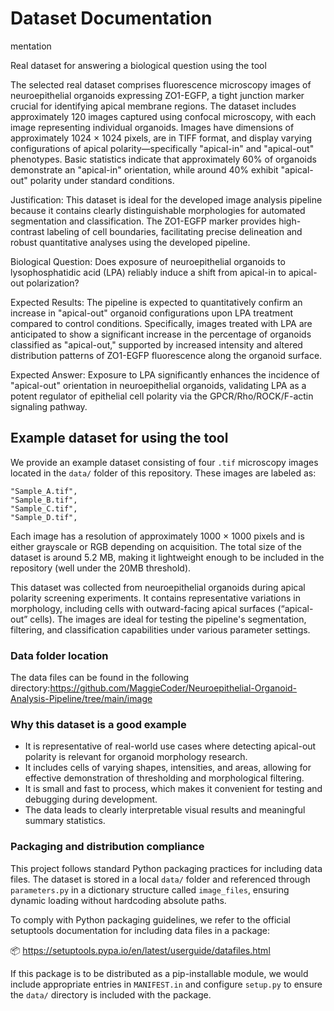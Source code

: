 # Dataset Documentation
mentation

Real dataset for answering a biological question using the tool

The selected real dataset comprises fluorescence microscopy images of neuroepithelial organoids expressing ZO1-EGFP, a tight junction marker crucial for identifying apical membrane regions. The dataset includes approximately 120 images captured using confocal microscopy, with each image representing individual organoids. Images have dimensions of approximately 1024 × 1024 pixels, are in TIFF format, and display varying configurations of apical polarity—specifically "apical-in" and "apical-out" phenotypes. Basic statistics indicate that approximately 60% of organoids demonstrate an "apical-in" orientation, while around 40% exhibit "apical-out" polarity under standard conditions.

Justification:
This dataset is ideal for the developed image analysis pipeline because it contains clearly distinguishable morphologies for automated segmentation and classification. The ZO1-EGFP marker provides high-contrast labeling of cell boundaries, facilitating precise delineation and robust quantitative analyses using the developed pipeline.

Biological Question:
Does exposure of neuroepithelial organoids to lysophosphatidic acid (LPA) reliably induce a shift from apical-in to apical-out polarization?

Expected Results:
The pipeline is expected to quantitatively confirm an increase in "apical-out" organoid configurations upon LPA treatment compared to control conditions. Specifically, images treated with LPA are anticipated to show a significant increase in the percentage of organoids classified as "apical-out," supported by increased intensity and altered distribution patterns of ZO1-EGFP fluorescence along the organoid surface.

Expected Answer:
Exposure to LPA significantly enhances the incidence of "apical-out" orientation in neuroepithelial organoids, validating LPA as a potent regulator of epithelial cell polarity via the GPCR/Rho/ROCK/F-actin signaling pathway.

## Example dataset for using the tool
We provide an example dataset consisting of four `.tif` microscopy images located in the `data/` folder of this repository. These images are labeled as:

    "Sample_A.tif",
    "Sample_B.tif",
    "Sample_C.tif",
    "Sample_D.tif",

Each image has a resolution of approximately 1000 × 1000 pixels and is either grayscale or RGB depending on acquisition. The total size of the dataset is around 5.2 MB, making it lightweight enough to be included in the repository (well under the 20MB threshold).

This dataset was collected from neuroepithelial organoids during apical polarity screening experiments. It contains representative variations in morphology, including cells with outward-facing apical surfaces (“apical-out” cells). The images are ideal for testing the pipeline's segmentation, filtering, and classification capabilities under various parameter settings.

### Data folder location

The data files can be found in the following directory:https://github.com/MaggieCoder/Neuroepithelial-Organoid-Analysis-Pipeline/tree/main/image


### Why this dataset is a good example

- It is representative of real-world use cases where detecting apical-out polarity is relevant for organoid morphology research.
- It includes cells of varying shapes, intensities, and areas, allowing for effective demonstration of thresholding and morphological filtering.
- It is small and fast to process, which makes it convenient for testing and debugging during development.
- The data leads to clearly interpretable visual results and meaningful summary statistics.

### Packaging and distribution compliance

This project follows standard Python packaging practices for including data files. The dataset is stored in a local `data/` folder and referenced through `parameters.py` in a dictionary structure called `image_files`, ensuring dynamic loading without hardcoding absolute paths.

To comply with Python packaging guidelines, we refer to the official setuptools documentation for including data files in a package:

📦 https://setuptools.pypa.io/en/latest/userguide/datafiles.html

If this package is to be distributed as a pip-installable module, we would include appropriate entries in `MANIFEST.in` and configure `setup.py` to ensure the `data/` directory is included with the package.
